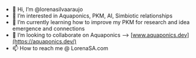 - 👋 Hi, I’m @lorenasilvaaraujo
- 👀 I’m interested in Aquaponics, PKM, AI, Simbiotic relationships
- 🌱 I’m currently learning how to improve my PKM for research and idea emergence and connections
- 💞️ I’m looking to collaborate on Aquaponics --> [www.aquaponics.dev](https://aquaponics.dev/)
- 📫 How to reach me @ LorenaSA.com

<!---
lorenasilvaaraujo/lorenasilvaaraujo is a ✨ special ✨ repository because its `README.md` (this file) appears on your GitHub profile.
You can click the Preview link to take a look at your changes.
--->
